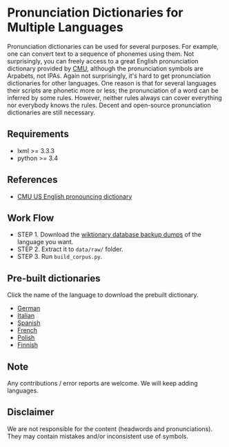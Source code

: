 # Pronunciation Dictionaries for Multiple Languages

Pronunciation dictionaries can be used for several purposes. For example, one can convert text to a sequence of phonemes using them. Not surprisingly, you can freely access to a great English pronunciation dictionary provided by [CMU](https://github.com/cmusphinx/cmudict), although the pronunciation symbols are Arpabets, not IPAs. Again not surprisingly, it's hard to get pronunciation dictionaries for other languages. One reason is that for several languages their scripts are phonetic more or less; the pronunciation of a word can be inferred by some rules. However, neither rules always can cover everything nor everybody knows the rules. Decent and open-source pronunciation dictionaries are still necessary.

## Requirements
* lxml >= 3.3.3
* python >= 3.4
	
## References
* [CMU US English pronouncing dictionary](https://github.com/cmusphinx/cmudict)

## Work Flow
* STEP 1. Download the [wiktionary database backup dumps](http://ftp.acc.umu.se/mirror/wikimedia.org/dumps) of the language you want.
* STEP 2. Extract it to `data/raw/` folder.
* STEP 3. Run `build_corpus.py`.

## Pre-built dictionaries
Click the name of the language to download the prebuilt dictionary.

* [German](https://dl.dropboxusercontent.com/u/42868014/pron_dicts/de.csv.tar.gz)
* [Italian](https://dl.dropboxusercontent.com/u/42868014/pron_dicts/it.csv.tar.gz)
* [Spanish](https://dl.dropboxusercontent.com/u/42868014/pron_dicts/es.csv.tar.gz)
* [French](https://dl.dropboxusercontent.com/u/42868014/pron_dicts/fr.csv.tar.gz)
* [Polish](https://dl.dropboxusercontent.com/u/42868014/pron_dicts/pl.csv.tar.gz)
* [Finnish](https://dl.dropboxusercontent.com/u/42868014/pron_dicts/fi.csv.tar.gz)

## Note

Any contributions / error reports are welcome. We will keep adding languages.

## Disclaimer

We are not responsible for the content (headwords and pronunciations). They may contain mistakes and/or inconsistent use of symbols.



